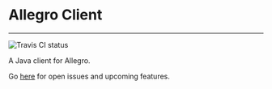 # Allegro Client

---

![Travis CI status](https://travis-ci.org/zaza/allegro-client.svg?branch=master)

A Java client for Allegro.

Go [here](https://github.com/zaza/allegro-client/issues) for open issues and upcoming features.